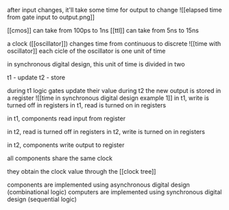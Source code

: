 after input changes, it'll take some time for output to change
![[elapsed time from gate input to output.png]]

[[cmos]] can take from 100ps to 1ns
[[ttl]] can take from 5ns to 15ns

a clock ([[oscillator]]) changes time from continuous to discrete
 ![[time with oscillator]]
 each cicle of the oscillator is one unit of time

in synchronous digital design, this unit of time is divided in two

t1 - update
t2 - store

during t1 logic gates update their value
during t2 the new output is stored in a register
 ![[time in synchronous digital design example 1]]
in t1, write is turned off in registers
in t1, read is turned on in registers

in t1, components read input from register

in t2, read is turned off in registers
in t2, write is turned on in registers

in t2, components write output to register

all components share the same clock

they obtain the clock value through the [[clock tree]]

components are implemented using asynchronous digital design (combinational logic)
computers are implemented using synchronous digital design (sequential logic)
 
